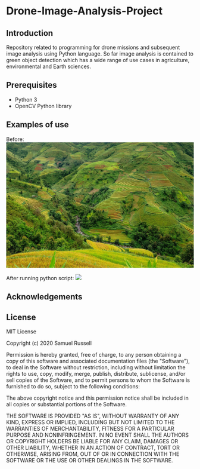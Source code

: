 # Drone-Image-Analysis-Project

## Introduction
Repository related to programming for drone missions and subsequent image analysis using Python language. So far image analysis is contained to green object detection which has a wide range of use cases in agriculture, environmental and Earth sciences.

## Prerequisites
- Python 3
- OpenCV Python library

## Examples of use
Before:
![](Images/rice_fields.jpg)

After running python script:
![](Images/rice_fields_green.png)


## Acknowledgements

## License
MIT License

Copyright (c) 2020 Samuel Russell

Permission is hereby granted, free of charge, to any person obtaining a copy
of this software and associated documentation files (the "Software"), to deal
in the Software without restriction, including without limitation the rights
to use, copy, modify, merge, publish, distribute, sublicense, and/or sell
copies of the Software, and to permit persons to whom the Software is
furnished to do so, subject to the following conditions:

The above copyright notice and this permission notice shall be included in all
copies or substantial portions of the Software.

THE SOFTWARE IS PROVIDED "AS IS", WITHOUT WARRANTY OF ANY KIND, EXPRESS OR
IMPLIED, INCLUDING BUT NOT LIMITED TO THE WARRANTIES OF MERCHANTABILITY,
FITNESS FOR A PARTICULAR PURPOSE AND NONINFRINGEMENT. IN NO EVENT SHALL THE
AUTHORS OR COPYRIGHT HOLDERS BE LIABLE FOR ANY CLAIM, DAMAGES OR OTHER
LIABILITY, WHETHER IN AN ACTION OF CONTRACT, TORT OR OTHERWISE, ARISING FROM,
OUT OF OR IN CONNECTION WITH THE SOFTWARE OR THE USE OR OTHER DEALINGS IN THE
SOFTWARE.
